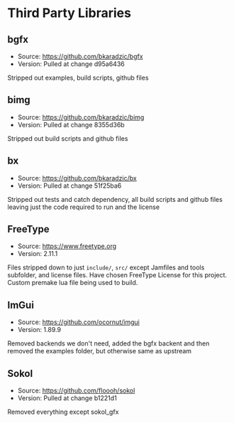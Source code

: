 # Third Party Libraries

## bgfx

- Source: https://github.com/bkaradzic/bgfx
- Version: Pulled at change d95a6436

Stripped out examples, build scripts, github files

## bimg

- Source: https://github.com/bkaradzic/bimg
- Version: Pulled at change 8355d36b

Stripped out build scripts and github files

## bx

- Source: https://github.com/bkaradzic/bx
- Version: Pulled at change 51f25ba6

Stripped out tests and catch dependency, all build scripts and github files leaving just the code required to run and the license

## FreeType

- Source: https://www.freetype.org
- Version: 2.11.1

Files stripped down to just `include/`, `src/` except Jamfiles and tools subfolder, and license files. Have chosen FreeType License for this project. Custom premake lua file being used to build.

## ImGui

- Source: https://github.com/ocornut/imgui
- Version: 1.89.9

Removed backends we don't need, added the bgfx backent and then removed the examples folder, but otherwise same as upstream

## Sokol

- Source: https://github.com/floooh/sokol
- Version: Pulled at change b1221d1

Removed everything except sokol_gfx
